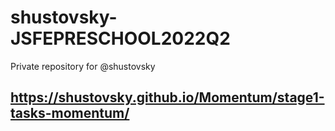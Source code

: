 # shustovsky-JSFEPRESCHOOL2022Q2
Private repository for @shustovsky
## https://shustovsky.github.io/Momentum/stage1-tasks-momentum/

